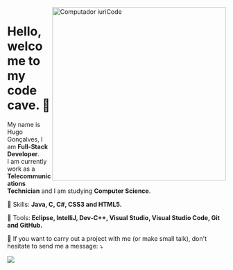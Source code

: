 <img src="https://raw.githubusercontent.com/MicaelliMedeiros/micaellimedeiros/master/image/computer-illustration.png" min-width="400px" max-width="400px" width="400px" align="right" alt="Computador iuriCode">

<p align="left">
  <h1>Hello, welcome to my code cave. 🦇</h1> 
  My name is Hugo Gonçalves, I am <strong>Full-Stack Developer</strong>.<br>
  I am currently work as a <strong>Telecommunications Technician</strong> and I am studying <strong>Computer Science</strong>.
</p>

<p align="left">
  🦄 Skills: <strong>Java, C, C#, CSS3 and HTML5.</strong>
</p>

<p align="left">
  💼 Tools: <strong>Eclipse, IntelliJ, Dev-C++, Visual Studio, Visual Studio Code, Git and GitHub.</strong>
</p>

<p align="left">
  💌 If you want to carry out a project with me (or make small talk), don't hesitate to send me a message: ⤵️
</p>
  
  <a href="https://www.linkedin.com/in/huugoncalves" target="_blank" alt="Linkedin">
  <img src="https://img.shields.io/badge/-Linkedin-0e76a8?style=for-the-badge&logo=Linkedin&logoColor=white&link=https://www.linkedin.com/in/huugoncalves" /></a>
</p> 
